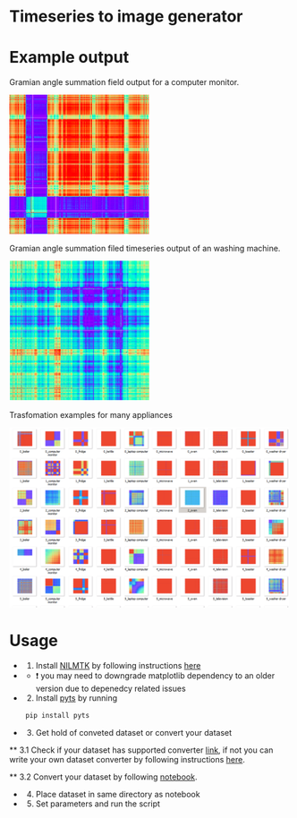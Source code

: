 # Timeseries to image generator

# Example output 

Gramian angle summation field output for a computer monitor.
<p float="center">
    <img src="/imgs/iawe-computer-gasf.png" width="250" />
</p>

Gramian angle summation filed timeseries output of an washing machine. 
<p float="center">
    <img src="/imgs/iawe-washm-gaf.png" width="250" />
</p>

Trasfomation examples for many appliances 
<p float="center">
    <img src="/imgs/gaf_matrix.png" width="500" />

</p>

# Usage 

* 1. Install [NILMTK](https://github.com/nilmtk/nilmtk) by following instructions [here](https://github.com/nilmtk/nilmtk/blob/master/docs/manual/user_guide/install_user.md)

* * ❗️ you may need to downgrade matplotlib dependency to an older version due to depenedcy related issues 

* 2. Install [pyts](pyts.readthedocs.io) by running

```bash
	pip install pyts
```

* 3. Get hold of conveted dataset or convert your dataset

** 3.1 Check if your dataset has supported converter [link](https://github.com/nilmtk/nilmtk/blob/master/docs/source/nilmtk.dataset_converters.rst), if not you can write your own dataset converter by following instructions [here](https://github.com/nilmtk/nilmtk/blob/master/docs/manual/development_guide/writing_a_dataset_converter.md).

** 3.2 Convert your dataset by following [notebook](https://github.com/nilmtk/nilmtk/blob/master/docs/manual/user_guide/data.ipynb).

* 4. Place dataset in same directory as notebook 

* 5. Set parameters and run the script 